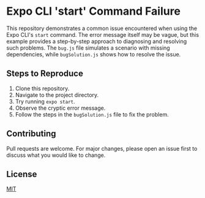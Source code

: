 # Expo CLI 'start' Command Failure

This repository demonstrates a common issue encountered when using the Expo CLI's `start` command. The error message itself may be vague, but this example provides a step-by-step approach to diagnosing and resolving such problems.  The `bug.js` file simulates a scenario with missing dependencies, while `bugSolution.js` shows how to resolve the issue.

## Steps to Reproduce

1. Clone this repository.
2. Navigate to the project directory.
3. Try running `expo start`.
4. Observe the cryptic error message.
5. Follow the steps in the `bugSolution.js` file to fix the problem.

## Contributing

Pull requests are welcome. For major changes, please open an issue first to discuss what you would like to change.

## License

[MIT](https://choosealicense.com/licenses/mit/)